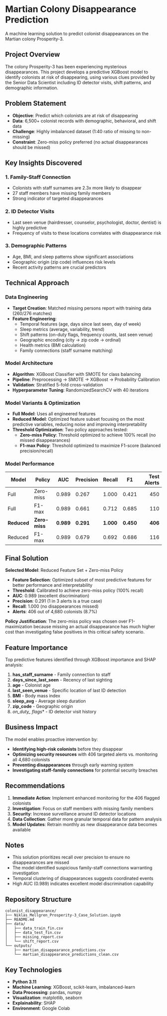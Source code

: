 # Martian Colony Disappearance Prediction

A machine learning solution to predict colonist disappearances on the Martian colony Prosperity-3.

## Project Overview

The colony Prosperity-3 has been experiencing mysterious disappearances. This project develops a predictive XGBoost model to identify colonists at risk of disappearing, using various clues provided by the Senior Data Scientist including ID detector visits, shift patterns, and demographic information.

## Problem Statement

- **Objective**: Predict which colonists are at risk of disappearing
- **Data**: 6,500+ colonist records with demographic, behavioral, and shift data
- **Challenge**: Highly imbalanced dataset (1:40 ratio of missing to non-missing)
- **Constraint**: Zero-miss policy preferred (no actual disappearances should be missed)

## Key Insights Discovered

### 1. **Family-Staff Connection** 
- Colonists with staff surnames are 2.3x more likely to disappear
- 27 staff members have missing family members
- Strong indicator of targeted disappearances

### 2. **ID Detector Visits** 
- Last seen venue (hairdresser, counselor, psychologist, doctor, dentist) is highly predictive
- Frequency of visits to these locations correlates with disappearance risk

### 3. **Demographic Patterns** 
- Age, BMI, and sleep patterns show significant associations
- Geographic origin (zip code) influences risk levels
- Recent activity patterns are crucial predictors

## Technical Approach

### Data Engineering
- **Target Creation**: Matched missing persons report with training data (260/276 matches)
- **Feature Engineering**: 
  - Temporal features (age, days since last seen, day of week)
  - Sleep metrics (average, variability, trend)
  - Shift patterns (on-duty flags, frequency counts, last seen venue)
  - Geographic encoding (city → zip code → ordinal)
  - Health metrics (BMI calculation)
  - Family connections (staff surname matching)

### Model Architecture
- **Algorithm**: XGBoost Classifier with SMOTE for class balancing
- **Pipeline**: Preprocessing → SMOTE → XGBoost → Probability Calibration
- **Validation**: Stratified 5-fold cross-validation
- **Hyperparameter Tuning**: RandomizedSearchCV with 40 iterations

### Model Variants & Optimization
- **Full Model**: Uses all engineered features
- **Reduced Model**: Optimized feature subset focusing on the most predictive variables, reducing noise and improving interpretability
- **Threshold Optimization**: Two policy approaches tested:
  - **Zero-miss Policy**: Threshold optimized to achieve 100% recall (no missed disappearances)
  - **F1-max Policy**: Threshold optimized to maximize F1-score (balanced precision/recall)

### Model Performance
| Model | Policy | AUC | Precision | Recall | F1 | Test Alerts |
|-------|--------|-----|-----------|--------|----|-----------:|
| Full | Zero-miss | 0.989 | 0.267 | 1.000 | 0.421 | 450 |
| Full | F1-max | 0.989 | 0.661 | 0.712 | 0.685 | 110 |
| **Reduced** | **Zero-miss** | **0.989** | **0.291** | **1.000** | **0.450** | **406** |
| Reduced | F1-max | 0.989 | 0.679 | 0.692 | 0.686 | 116 |

## Final Solution

**Selected Model**: Reduced Feature Set + Zero-miss Policy
- **Feature Selection**: Optimized subset of most predictive features for better performance and interpretability
- **Threshold**: Calibrated to achieve zero-miss policy (100% recall)
- **AUC**: 0.989 (excellent discrimination)
- **Precision**: 0.291 (1 in 3 alerts is a true case)
- **Recall**: 1.000 (no disappearances missed)
- **Alerts**: 406 out of 4,680 colonists (8.7%)

**Policy Justification**: The zero-miss policy was chosen over F1-maximization because missing an actual disappearance has much higher cost than investigating false positives in this critical safety scenario.

## Feature Importance

Top predictive features identified through XGBoost importance and SHAP analysis:
1. **has_staff_surname** - Family connection to staff
2. **days_since_last_seen** - Recency of last sighting
3. **age** - Colonist age
4. **last_seen_venue** - Specific location of last ID detection
5. **BMI** - Body mass index
6. **sleep_avg** - Average sleep duration
7. **zip_code** - Geographic origin
8. **on_duty_* flags** - ID detector visit history

## Business Impact

The model enables proactive intervention by:
- **Identifying high-risk colonists** before they disappear
- **Optimizing security resources** with 406 targeted alerts vs. monitoring all 4,680 colonists
- **Preventing disappearances** through early warning system
- **Investigating staff-family connections** for potential security breaches

## Recommendations

1. **Immediate Action**: Implement enhanced monitoring for the 406 flagged colonists
2. **Investigation**: Focus on staff members with missing family members
3. **Security**: Increase surveillance around ID detector locations
4. **Data Collection**: Gather more granular temporal data for pattern analysis
5. **Model Updates**: Retrain monthly as new disappearance data becomes available

## Notes

- This solution prioritizes recall over precision to ensure no disappearances are missed
- The model identified suspicious family-staff connections warranting investigation
- Temporal clustering of disappearances suggests coordinated events
- High AUC (0.989) indicates excellent model discrimination capability

## Repository Structure

```
colonist_disappearance/
├── Niklas_Mellgren_Prosperity-3_Case_Solution.ipynb
├── README.md
├── data/
│   ├── data_train_fin.csv
│   ├── data_test_fin.csv
│   ├── missing_report.csv
│   └── shift_report.csv
└── outputs/
    ├── martian_disappearance_predictions.csv
    └── martian_disappearance_predictions_clean.csv
```

## Key Technologies

- **Python 3.11**
- **Machine Learning**: XGBoost, scikit-learn, imbalanced-learn
- **Data Processing**: pandas, numpy
- **Visualization**: matplotlib, seaborn
- **Explainability**: SHAP
- **Environment**: Google Colab

